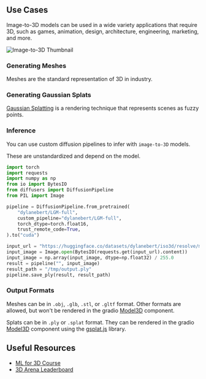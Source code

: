## Use Cases

Image-to-3D models can be used in a wide variety applications that require 3D, such as games, animation, design, architecture, engineering, marketing, and more.

![Image-to-3D Thumbnail](https://huggingface.co/datasets/huggingfacejs/tasks/resolve/main/image-to-3d/image-to-3d-thumbnail.png)

### Generating Meshes

Meshes are the standard representation of 3D in industry.

### Generating Gaussian Splats

[Gaussian Splatting](https://huggingface.co/blog/gaussian-splatting) is a rendering technique that represents scenes as fuzzy points.

### Inference

You can use custom diffusion pipelines to infer with `image-to-3D` models.

These are unstandardized and depend on the model.

```python
import torch
import requests
import numpy as np
from io import BytesIO
from diffusers import DiffusionPipeline
from PIL import Image

pipeline = DiffusionPipeline.from_pretrained(
    "dylanebert/LGM-full",
    custom_pipeline="dylanebert/LGM-full",
    torch_dtype=torch.float16,
    trust_remote_code=True,
).to("cuda")

input_url = "https://huggingface.co/datasets/dylanebert/iso3d/resolve/main/jpg@512/a_cat_statue.jpg"
input_image = Image.open(BytesIO(requests.get(input_url).content))
input_image = np.array(input_image, dtype=np.float32) / 255.0
result = pipeline("", input_image)
result_path = "/tmp/output.ply"
pipeline.save_ply(result, result_path)
```

### Output Formats

Meshes can be in `.obj`, `.glb`, `.stl`, or `.gltf` format. Other formats are allowed, but won't be rendered in the gradio [Model3D](https://www.gradio.app/docs/gradio/model3d) component.

Splats can be in `.ply` or `.splat` format. They can be rendered in the gradio [Model3D](https://www.gradio.app/docs/gradio/model3d) component using the [gsplat.js](https://github.com/huggingface/gsplat.js) library.

## Useful Resources

- [ML for 3D Course](https://huggingface.co/learn/ml-for-3d-course)
- [3D Arena Leaderboard](https://huggingface.co/spaces/dylanebert/3d-arena)
